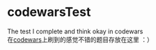 # codewarsTest
The test I complete and think okay in codewars<br/>
在[codewars](www.codewars.com/r/z8TUSg)上刷到的感觉不错的题目存放在这里 ：）
